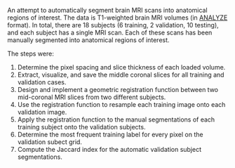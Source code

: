 An attempt to automatically segment brain MRI scans into anatomical regions of interest. The data is T1-weighted brain MRI volumes (in [ANALYZE](http://imaging.mrc-cbu.cam.ac.uk/imaging/FormatAnalyze) format). In total, there are 18 subjects (6 training, 2 validation, 10 testing), and each subject has a single MRI scan. Each of these scans has been manually segmented into anatomical regions of interest.

The steps were:

1. Determine the pixel spacing and slice thickness of each loaded volume.
2. Extract, visualize, and save the middle coronal slices for all training and validation cases.
3. Design and implement a geometric registration function between two mid-coronal MRI slices from two different subjects.
4. Use the registration function to resample each training image onto each validation image.
5. Apply the registration function to the manual segmentations of each training subject onto the validation subjects.
6. Determine the most frequent training label for every pixel on the validation subect grid.
7. Compute the Jaccard index for the automatic validation subject segmentations.

